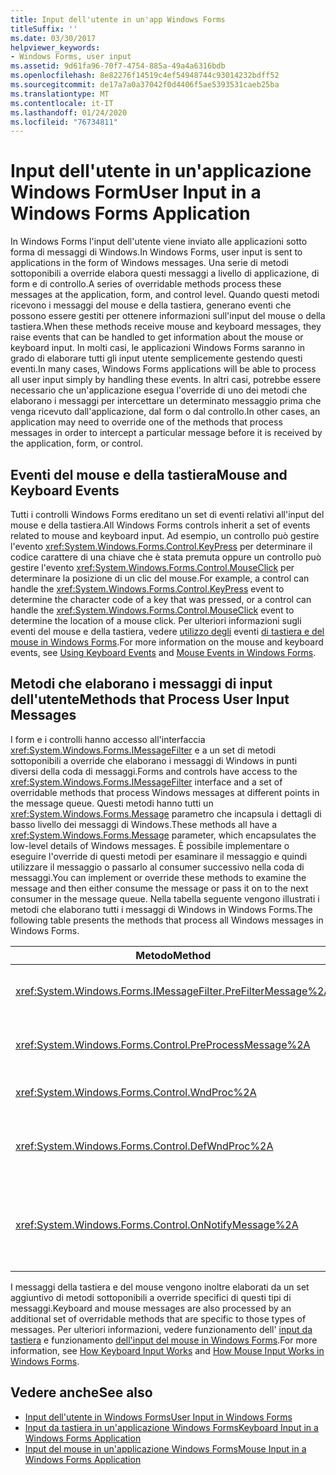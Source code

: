 ```yaml
---
title: Input dell'utente in un'app Windows Forms
titleSuffix: ''
ms.date: 03/30/2017
helpviewer_keywords:
- Windows Forms, user input
ms.assetid: 9d61fa96-70f7-4754-885a-49a4a6316bdb
ms.openlocfilehash: 8e82276f14519c4ef54948744c93014232bdff52
ms.sourcegitcommit: de17a7a0a37042f0d4406f5ae5393531caeb25ba
ms.translationtype: MT
ms.contentlocale: it-IT
ms.lasthandoff: 01/24/2020
ms.locfileid: "76734811"
---
```

# <a name="user-input-in-a-windows-forms-application"></a><span data-ttu-id="5e42d-102">Input dell'utente in un'applicazione Windows Form</span><span class="sxs-lookup"><span data-stu-id="5e42d-102">User Input in a Windows Forms Application</span></span>
<span data-ttu-id="5e42d-103">In Windows Forms l'input dell'utente viene inviato alle applicazioni sotto forma di messaggi di Windows.</span><span class="sxs-lookup"><span data-stu-id="5e42d-103">In Windows Forms, user input is sent to applications in the form of Windows messages.</span></span> <span data-ttu-id="5e42d-104">Una serie di metodi sottoponibili a override elabora questi messaggi a livello di applicazione, di form e di controllo.</span><span class="sxs-lookup"><span data-stu-id="5e42d-104">A series of overridable methods process these messages at the application, form, and control level.</span></span> <span data-ttu-id="5e42d-105">Quando questi metodi ricevono i messaggi del mouse e della tastiera, generano eventi che possono essere gestiti per ottenere informazioni sull'input del mouse o della tastiera.</span><span class="sxs-lookup"><span data-stu-id="5e42d-105">When these methods receive mouse and keyboard messages, they raise events that can be handled to get information about the mouse or keyboard input.</span></span> <span data-ttu-id="5e42d-106">In molti casi, le applicazioni Windows Forms saranno in grado di elaborare tutti gli input utente semplicemente gestendo questi eventi.</span><span class="sxs-lookup"><span data-stu-id="5e42d-106">In many cases, Windows Forms applications will be able to process all user input simply by handling these events.</span></span> <span data-ttu-id="5e42d-107">In altri casi, potrebbe essere necessario che un'applicazione esegua l'override di uno dei metodi che elaborano i messaggi per intercettare un determinato messaggio prima che venga ricevuto dall'applicazione, dal form o dal controllo.</span><span class="sxs-lookup"><span data-stu-id="5e42d-107">In other cases, an application may need to override one of the methods that process messages in order to intercept a particular message before it is received by the application, form, or control.</span></span>  
  
## <a name="mouse-and-keyboard-events"></a><span data-ttu-id="5e42d-108">Eventi del mouse e della tastiera</span><span class="sxs-lookup"><span data-stu-id="5e42d-108">Mouse and Keyboard Events</span></span>  
 <span data-ttu-id="5e42d-109">Tutti i controlli Windows Forms ereditano un set di eventi relativi all'input del mouse e della tastiera.</span><span class="sxs-lookup"><span data-stu-id="5e42d-109">All Windows Forms controls inherit a set of events related to mouse and keyboard input.</span></span> <span data-ttu-id="5e42d-110">Ad esempio, un controllo può gestire l'evento <xref:System.Windows.Forms.Control.KeyPress> per determinare il codice carattere di una chiave che è stata premuta oppure un controllo può gestire l'evento <xref:System.Windows.Forms.Control.MouseClick> per determinare la posizione di un clic del mouse.</span><span class="sxs-lookup"><span data-stu-id="5e42d-110">For example, a control can handle the <xref:System.Windows.Forms.Control.KeyPress> event to determine the character code of a key that was pressed, or a control can handle the <xref:System.Windows.Forms.Control.MouseClick> event to determine the location of a mouse click.</span></span> <span data-ttu-id="5e42d-111">Per ulteriori informazioni sugli eventi del mouse e della tastiera, vedere [utilizzo degli](using-keyboard-events.md) eventi [di tastiera e del mouse in Windows Forms](mouse-events-in-windows-forms.md).</span><span class="sxs-lookup"><span data-stu-id="5e42d-111">For more information on the mouse and keyboard events, see [Using Keyboard Events](using-keyboard-events.md) and [Mouse Events in Windows Forms](mouse-events-in-windows-forms.md).</span></span>  
  
## <a name="methods-that-process-user-input-messages"></a><span data-ttu-id="5e42d-112">Metodi che elaborano i messaggi di input dell'utente</span><span class="sxs-lookup"><span data-stu-id="5e42d-112">Methods that Process User Input Messages</span></span>  
 <span data-ttu-id="5e42d-113">I form e i controlli hanno accesso all'interfaccia <xref:System.Windows.Forms.IMessageFilter> e a un set di metodi sottoponibili a override che elaborano i messaggi di Windows in punti diversi della coda di messaggi.</span><span class="sxs-lookup"><span data-stu-id="5e42d-113">Forms and controls have access to the <xref:System.Windows.Forms.IMessageFilter> interface and a set of overridable methods that process Windows messages at different points in the message queue.</span></span> <span data-ttu-id="5e42d-114">Questi metodi hanno tutti un <xref:System.Windows.Forms.Message> parametro che incapsula i dettagli di basso livello dei messaggi di Windows.</span><span class="sxs-lookup"><span data-stu-id="5e42d-114">These methods all have a <xref:System.Windows.Forms.Message> parameter, which encapsulates the low-level details of Windows messages.</span></span> <span data-ttu-id="5e42d-115">È possibile implementare o eseguire l'override di questi metodi per esaminare il messaggio e quindi utilizzare il messaggio o passarlo al consumer successivo nella coda di messaggi.</span><span class="sxs-lookup"><span data-stu-id="5e42d-115">You can implement or override these methods to examine the message and then either consume the message or pass it on to the next consumer in the message queue.</span></span> <span data-ttu-id="5e42d-116">Nella tabella seguente vengono illustrati i metodi che elaborano tutti i messaggi di Windows in Windows Forms.</span><span class="sxs-lookup"><span data-stu-id="5e42d-116">The following table presents the methods that process all Windows messages in Windows Forms.</span></span>  
  
|<span data-ttu-id="5e42d-117">Metodo</span><span class="sxs-lookup"><span data-stu-id="5e42d-117">Method</span></span>|<span data-ttu-id="5e42d-118">Note</span><span class="sxs-lookup"><span data-stu-id="5e42d-118">Notes</span></span>|  
|------------|-----------|  
|<xref:System.Windows.Forms.IMessageFilter.PreFilterMessage%2A>|<span data-ttu-id="5e42d-119">Questo metodo intercetta i messaggi di Windows accodati (noti anche come inviati) a livello di applicazione.</span><span class="sxs-lookup"><span data-stu-id="5e42d-119">This method intercepts queued (also known as posted) Windows messages at the application level.</span></span>|  
|<xref:System.Windows.Forms.Control.PreProcessMessage%2A>|<span data-ttu-id="5e42d-120">Questo metodo intercetta i messaggi di Windows a livello di form e di controllo prima di essere elaborati.</span><span class="sxs-lookup"><span data-stu-id="5e42d-120">This method intercepts Windows messages at the form and control level before they have been processed.</span></span>|  
|<xref:System.Windows.Forms.Control.WndProc%2A>|<span data-ttu-id="5e42d-121">Questo metodo elabora i messaggi di Windows a livello di form e di controllo.</span><span class="sxs-lookup"><span data-stu-id="5e42d-121">This method processes Windows messages at the form and control level.</span></span>|  
|<xref:System.Windows.Forms.Control.DefWndProc%2A>|<span data-ttu-id="5e42d-122">Questo metodo esegue l'elaborazione predefinita dei messaggi di Windows a livello di form e di controllo.</span><span class="sxs-lookup"><span data-stu-id="5e42d-122">This method performs the default processing of Windows messages at the form and control level.</span></span> <span data-ttu-id="5e42d-123">In questo modo viene fornita la funzionalità minima di una finestra.</span><span class="sxs-lookup"><span data-stu-id="5e42d-123">This provides the minimal functionality of a window.</span></span>|  
|<xref:System.Windows.Forms.Control.OnNotifyMessage%2A>|<span data-ttu-id="5e42d-124">Questo metodo intercetta i messaggi a livello di form e di controllo, dopo che sono stati elaborati.</span><span class="sxs-lookup"><span data-stu-id="5e42d-124">This method intercepts messages at the form and control level, after they have been processed.</span></span> <span data-ttu-id="5e42d-125">Per chiamare questo metodo, è necessario impostare il bit di stile <xref:System.Windows.Forms.ControlStyles.EnableNotifyMessage>.</span><span class="sxs-lookup"><span data-stu-id="5e42d-125">The <xref:System.Windows.Forms.ControlStyles.EnableNotifyMessage> style bit must be set for this method to be called.</span></span>|  
  
 <span data-ttu-id="5e42d-126">I messaggi della tastiera e del mouse vengono inoltre elaborati da un set aggiuntivo di metodi sottoponibili a override specifici di questi tipi di messaggi.</span><span class="sxs-lookup"><span data-stu-id="5e42d-126">Keyboard and mouse messages are also processed by an additional set of overridable methods that are specific to those types of messages.</span></span> <span data-ttu-id="5e42d-127">Per ulteriori informazioni, vedere funzionamento dell' [input da tastiera](how-keyboard-input-works.md) e funzionamento [dell'input del mouse in Windows Forms](how-mouse-input-works-in-windows-forms.md).</span><span class="sxs-lookup"><span data-stu-id="5e42d-127">For more information, see [How Keyboard Input Works](how-keyboard-input-works.md) and [How Mouse Input Works in Windows Forms](how-mouse-input-works-in-windows-forms.md).</span></span>  
  
## <a name="see-also"></a><span data-ttu-id="5e42d-128">Vedere anche</span><span class="sxs-lookup"><span data-stu-id="5e42d-128">See also</span></span>

- [<span data-ttu-id="5e42d-129">Input dell'utente in Windows Forms</span><span class="sxs-lookup"><span data-stu-id="5e42d-129">User Input in Windows Forms</span></span>](user-input-in-windows-forms.md)
- [<span data-ttu-id="5e42d-130">Input da tastiera in un'applicazione Windows Forms</span><span class="sxs-lookup"><span data-stu-id="5e42d-130">Keyboard Input in a Windows Forms Application</span></span>](keyboard-input-in-a-windows-forms-application.md)
- [<span data-ttu-id="5e42d-131">Input del mouse in un'applicazione Windows Forms</span><span class="sxs-lookup"><span data-stu-id="5e42d-131">Mouse Input in a Windows Forms Application</span></span>](mouse-input-in-a-windows-forms-application.md)
